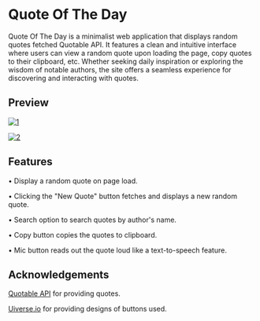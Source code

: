 # Quote Of The Day

Quote Of The Day is a minimalist web application that displays random quotes fetched Quotable API. It features a clean and intuitive interface where users can view a random quote upon loading the page, copy quotes to their clipboard, etc. Whether seeking daily inspiration or exploring the wisdom of notable authors, the site offers a seamless experience for discovering and interacting with quotes.

## Preview

[![1](https://github.com/atharvthakle/Quote-Of-The-Day/assets/136578804/c9a268fe-7d61-4185-aae7-762f04e6f9f7)](https://quoteoftheday-by-at.netlify.app/)

[![2](https://github.com/atharvthakle/Quote-Of-The-Day/assets/136578804/57141f69-77ea-4211-ac78-a973fabd5eda)](https://quoteoftheday-by-at.netlify.app/)

## Features

• Display a random quote on page load.

• Clicking the "New Quote" button fetches and displays a new random quote.

• Search option to search quotes by author's name.

• Copy button copies the quotes to clipboard.

• Mic button reads out the quote loud like a text-to-speech feature.

## Acknowledgements

[Quotable API](api.quotable.io) for providing quotes.

[Uiverse.io](https://uiverse.io/) for providing designs of buttons used.
